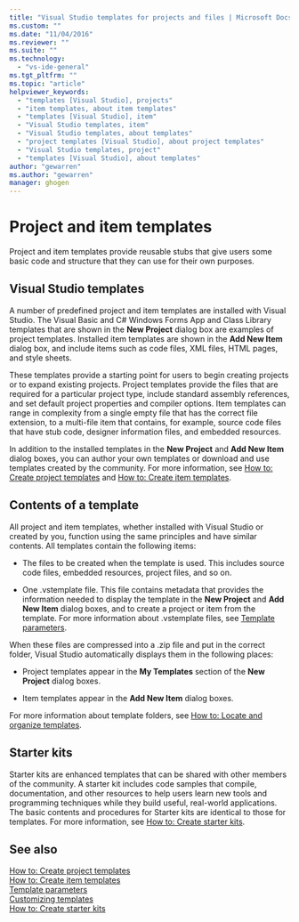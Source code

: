```yaml
---
title: "Visual Studio templates for projects and files | Microsoft Docs"
ms.custom: ""
ms.date: "11/04/2016"
ms.reviewer: ""
ms.suite: ""
ms.technology: 
  - "vs-ide-general"
ms.tgt_pltfrm: ""
ms.topic: "article"
helpviewer_keywords: 
  - "templates [Visual Studio], projects"
  - "item templates, about item templates"
  - "templates [Visual Studio], item"
  - "Visual Studio templates, item"
  - "Visual Studio templates, about templates"
  - "project templates [Visual Studio], about project templates"
  - "Visual Studio templates, project"
  - "templates [Visual Studio], about templates"
author: "gewarren"
ms.author: "gewarren"
manager: ghogen
---
```

# Project and item templates

Project and item templates provide reusable stubs that give users some basic code and structure that they can use for their own purposes.

## Visual Studio templates

A number of predefined project and item templates are installed with Visual Studio. The Visual Basic and C# Windows Forms App and Class Library templates that are shown in the **New Project** dialog box are examples of project templates. Installed item templates are shown in the **Add New Item** dialog box, and include items such as code files, XML files, HTML pages, and style sheets.

These templates provide a starting point for users to begin creating projects or to expand existing projects. Project templates provide the files that are required for a particular project type, include standard assembly references, and set default project properties and compiler options. Item templates can range in complexity from a single empty file that has the correct file extension, to a multi-file item that contains, for example, source code files that have stub code, designer information files, and embedded resources.

In addition to the installed templates in the **New Project** and **Add New Item** dialog boxes, you can author your own templates or download and use templates created by the community. For more information, see [How to: Create project templates](../ide/how-to-create-project-templates.md) and [How to: Create item templates](../ide/how-to-create-item-templates.md).

## Contents of a template

All project and item templates, whether installed with Visual Studio or created by you, function using the same principles and have similar contents. All templates contain the following items:

- The files to be created when the template is used. This includes source code files, embedded resources, project files, and so on.

- One .vstemplate file. This file contains metadata that provides the information needed to display the template in the **New Project** and **Add New Item** dialog boxes, and to create a project or item from the template. For more information about .vstemplate files, see [Template parameters](../ide/template-parameters.md).

When these files are compressed into a .zip file and put in the correct folder, Visual Studio automatically displays them in the following places:

- Project templates appear in the **My Templates** section of the **New Project** dialog boxes.

- Item templates appear in the **Add New Item** dialog boxes.

For more information about template folders, see [How to: Locate and organize templates](../ide/how-to-locate-and-organize-project-and-item-templates.md).

## Starter kits

Starter kits are enhanced templates that can be shared with other members of the community. A starter kit includes code samples that compile, documentation, and other resources to help users learn new tools and programming techniques while they build useful, real-world applications. The basic contents and procedures for Starter kits are identical to those for templates. For more information, see [How to: Create starter kits](../ide/how-to-create-starter-kits.md).

## See also

[How to: Create project templates](../ide/how-to-create-project-templates.md)  
[How to: Create item templates](../ide/how-to-create-item-templates.md)  
[Template parameters](../ide/template-parameters.md)  
[Customizing templates](../ide/customizing-project-and-item-templates.md)  
[How to: Create starter kits](../ide/how-to-create-starter-kits.md)
